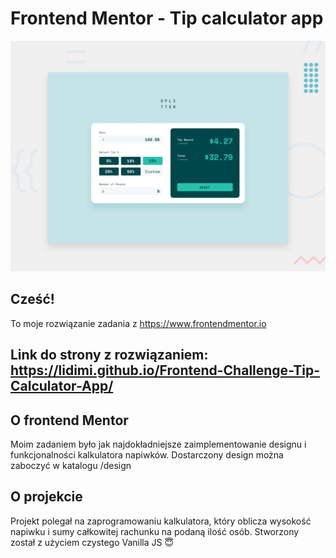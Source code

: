 # Frontend Mentor - Tip calculator app

![Design preview for the Tip calculator app coding challenge](./design/desktop-preview.jpg)

## Cześć!

To moje rozwiązanie zadania z https://www.frontendmentor.io

## Link do strony z rozwiązaniem: https://lidimi.github.io/Frontend-Challenge-Tip-Calculator-App/

## O frontend Mentor

Moim zadaniem było jak najdokładniejsze zaimplementowanie designu i funkcjonalności kalkulatora napiwków. Dostarczony design można zaboczyć w katalogu /design

## O projekcie

Projekt polegał na zaprogramowaniu kalkulatora, który oblicza wysokość napiwku i sumy całkowitej rachunku na podaną ilość osób. Stworzony został z użyciem czystego Vanilla JS  :innocent:


